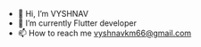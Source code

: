 - 👋 Hi, I’m VYSHNAV
- 🌱 I’m currently Flutter developer
- 📫 How to reach me vyshnavkm66@gmail.com
<!---
VYSHNAV676/VYSHNAV676 is a ✨ special ✨ repository because its `README.md` (this file) appears on your GitHub profile.
You can click the Preview link to take a look at your changes.
--->
